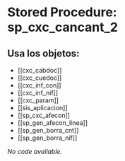 # Stored Procedure: sp_cxc_cancant_2

## Usa los objetos:
- [[cxc_cabdoc]]
- [[cxc_cuedoc]]
- [[cxc_inf_con]]
- [[cxc_inf_nif]]
- [[cxc_param]]
- [[sis_aplicacion]]
- [[sp_cxc_afecon]]
- [[sp_gen_afecon_linea]]
- [[sp_gen_borra_cnt]]
- [[sp_gen_borra_nif]]

*No code available.*
